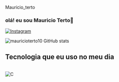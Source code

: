 Mauricio_terto

### olá! eu sou Mauricio Terto👋

[![Instagram](https://img.shields.io/badge/Instagram-E4405F?style=for-the-badge&logo=instagram&logoColor=white)](https://instagram.com/mauricio__terto?igshid=M2RkZGJiMzhjOQ==)

![mauricioterto10 GitHub stats](https://github-readme-stats.vercel.app/api?username=mauricioterto10&show_icons=true&theme=radical)

## Tecnologia que eu uso no meu dia

<div style ="display: inline_block">
<br/>
<img aling="center" alt="C"
src="https://img.shields.io/badge/C-00599C?style=for-the-badge&logo=c&logoColor=white"/>
</div>
